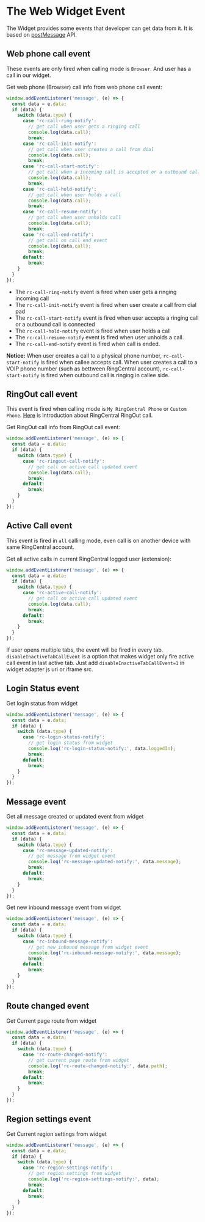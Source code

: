 # The Web Widget Event

The Widget provides some events that developer can get data from it. It is based on [postMessage](https://developer.mozilla.org/en-US/docs/Web/API/Window/postMessage) API.

## Web phone call event

These events are only fired when calling mode is `Browser`. And user has a call in our widget.

Get web phone (Browser) call info from web phone call event:

```js
window.addEventListener('message', (e) => {
  const data = e.data;
  if (data) {
    switch (data.type) {
      case 'rc-call-ring-notify':
        // get call when user gets a ringing call
        console.log(data.call);
        break;
      case 'rc-call-init-notify':
        // get call when user creates a call from dial
        console.log(data.call);
        break;
      case 'rc-call-start-notify':
        // get call when a incoming call is accepted or a outbound call is connected
        console.log(data.call);
        break;
      case 'rc-call-hold-notify':
        // get call when user holds a call
        console.log(data.call);
        break;
      case 'rc-call-resume-notify':
        // get call when user unholds call
        console.log(data.call);
        break;
      case 'rc-call-end-notify':
        // get call on call end event
        console.log(data.call);
        break;
      default:
        break;
    }
  }
});
```

* The `rc-call-ring-notify` event is fired when user gets a ringing incoming call
* The `rc-call-init-notify` event is fired when user create a call from dial pad
* The `rc-call-start-notify` event is fired when user accepts a ringing call or a outbound call is connected
* The `rc-call-hold-notify` event is fired when user holds a call
* The `rc-call-resume-notify` event is fired when user unholds a call.
* The `rc-call-end-notify` event is fired when call is ended.

**Notice:** When user creates a call to a physical phone number, `rc-call-start-notify` is fired when callee accepts call. When user creates a call to a VOIP phone number (such as bettween RingCentral account), `rc-call-start-notify` is fired when outbound call is ringing in callee side.

## RingOut call event

This event is fired when calling mode is `My RingCentral Phone` or `Custom Phone`. [Here](https://support.ringcentral.com/s/article/85) is introduction about RingCentral RingOut call.

Get RingOut call info from RingOut call event:

```js
window.addEventListener('message', (e) => {
  const data = e.data;
  if (data) {
    switch (data.type) {
      case 'rc-ringout-call-notify':
        // get call on active call updated event
        console.log(data.call);
        break;
      default:
        break;
    }
  }
});
```

## Active Call event

This event is fired in `all` calling mode, even call is on another device with same RingCentral account.

Get all active calls in current RingCentral logged user (extension):

```js
window.addEventListener('message', (e) => {
  const data = e.data;
  if (data) {
    switch (data.type) {
      case 'rc-active-call-notify':
        // get call on active call updated event
        console.log(data.call);
        break;
      default:
        break;
    }
  }
});
```

If user opens multiple tabs, the event will be fired in every tab. `disableInactiveTabCallEvent` is a option that makes widget only fire active call event in last active tab. Just add `disableInactiveTabCallEvent=1` in widget adapter js uri or iframe src.

## Login Status event

Get login status from widget

```js
window.addEventListener('message', (e) => {
  const data = e.data;
  if (data) {
    switch (data.type) {
      case 'rc-login-status-notify':
        // get login status from widget
        console.log('rc-login-status-notify:', data.loggedIn);
        break;
      default:
        break;
    }
  }
});
```

## Message event

Get all message created or updated event from widget

```js
window.addEventListener('message', (e) => {
  const data = e.data;
  if (data) {
    switch (data.type) {
      case 'rc-message-updated-notify':
        // get message from widget event
        console.log('rc-message-updated-notify:', data.message);
        break;
      default:
        break;
    }
  }
});
```

Get new inbound message event from widget

```js
window.addEventListener('message', (e) => {
  const data = e.data;
  if (data) {
    switch (data.type) {
      case 'rc-inbound-message-notify':
        // get new inbound message from widget event
        console.log('rc-inbound-message-notify:', data.message);
        break;
      default:
        break;
    }
  }
});
```

## Route changed event

Get Current page route from widget

```js
window.addEventListener('message', (e) => {
  const data = e.data;
  if (data) {
    switch (data.type) {
      case 'rc-route-changed-notify':
        // get current page route from widget
        console.log('rc-route-changed-notify:', data.path);
        break;
      default:
        break;
    }
  }
});
```

## Region settings event

Get Current region settings from widget

```js
window.addEventListener('message', (e) => {
  const data = e.data;
  if (data) {
    switch (data.type) {
      case 'rc-region-settings-notify':
        // get region settings from widget
        console.log('rc-region-settings-notify:', data);
        break;
      default:
        break;
    }
  }
});
```
